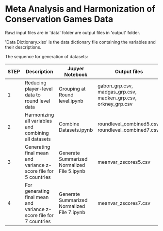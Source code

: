 # Meta Analysis and Harmonization of Conservation Games Data

Raw/ input files are in 'data' folder are output files in 'output' folder.

'Data Dictionary.xlsx' is the data dictionary file containing the variables and their descriptions.

The sequence for generation of datasets:

STEP | Description | Jupyer Notebook | Output files
--- | --- | --- | ---
1 |  Reducing player-level data to round level data | Grouping at Round level.ipynb | gabon_grp.csv, madgas_grp.csv, madken_grp.csv, orkney_grp.csv
2 | Harmonizing all variables and combining all datasets | Combine Datasets.ipynb | roundlevel_combined5.csv, roundlevel_combined7.csv
3 | Generating final mean and variance z-score file for 5 countries | Generate Summarized Normalized File 5.ipynb | meanvar_zscores5.csv
4 | For generating final mean and variance z-score file for 7 countries | Generate Summarized Normalized File 7.ipynb | meanvar_zscores7.csv
